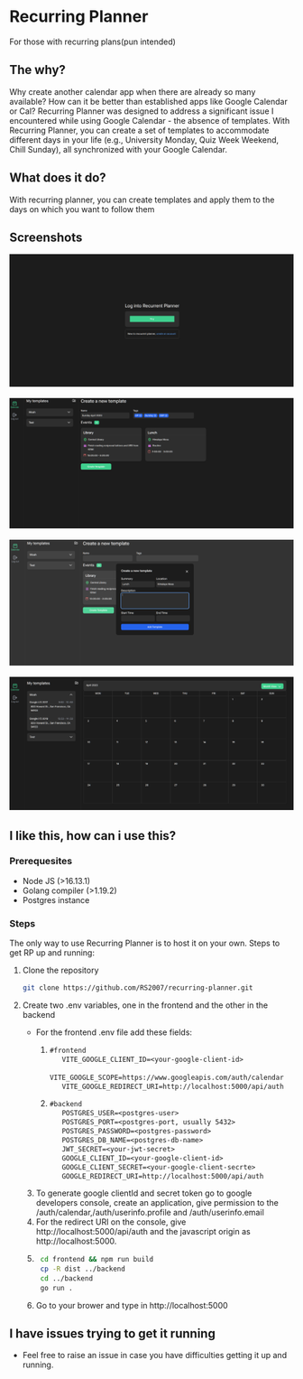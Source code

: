 # Recurring Planner

For those with recurring plans(pun intended)

## The why?

Why create another calendar app when there are already so many available? How can it be better than established apps like Google Calendar or Cal? Recurring Planner was designed to address a significant issue I encountered while using Google Calendar - the absence of templates. With Recurring Planner, you can create a set of templates to accommodate different days in your life (e.g., University Monday, Quiz Week Weekend, Chill Sunday), all synchronized with your Google Calendar.

## What does it do?

With recurring planner, you can create templates and apply them to the days on which you want to follow them

## Screenshots

![Login with google](images/LoginWithGoogle.png)
&nbsp;
&nbsp;
&nbsp;
![Create templates](images/createTemplate.png)
&nbsp;
&nbsp;
&nbsp;
![Create events](images/createEvent.png)
&nbsp;
&nbsp;
&nbsp;
![Calendar UI](images/calendarUI.png)

## I like this, how can i use this?

### Prerequesites

- Node JS (>16.13.1)
- Golang compiler (>1.19.2)
- Postgres instance

### Steps

The only way to use Recurring Planner is to host it on your own. Steps to get RP up and running:

1. Clone the repository

   ```bash
   git clone https://github.com/RS2007/recurring-planner.git
   ```

2. Create two .env variables, one in the frontend and the other in the backend

   - For the frontend .env file add these fields:

     1. ```env
        #frontend
           VITE_GOOGLE_CLIENT_ID=<your-google-client-id>
           VITE_GOOGLE_SCOPE=https://www.googleapis.com/auth/calendar
           VITE_GOOGLE_REDIRECT_URI=http://localhost:5000/api/auth
        ```

     2. ```env
        #backend
           POSTGRES_USER=<postgres-user>
           POSTGRES_PORT=<postgres-port, usually 5432>
           POSTGRES_PASSWORD=<postgres-password>
           POSTGRES_DB_NAME=<postgres-db-name>
           JWT_SECRET=<your-jwt-secret>
           GOOGLE_CLIENT_ID=<your-google-client-id>
           GOOGLE_CLIENT_SECRET=<your-google-client-secrte>
           GOOGLE_REDIRECT_URI=http://localhost:5000/api/auth
        ```

   3. To generate google clientId and secret token go to google developers console, create an application, give permission to the /auth/calendar,/auth/userinfo.profile and /auth/userinfo.email
   4. For the redirect URI on the console, give http://localhost:5000/api/auth and the javascript origin as http://localhost:5000.
   5. ```bash
       cd frontend && npm run build
       cp -R dist ../backend
       cd ../backend
       go run .
      ```
   6. Go to your brower and type in http://localhost:5000

## I have issues trying to get it running

- Feel free to raise an issue in case you have difficulties getting it up and running.
